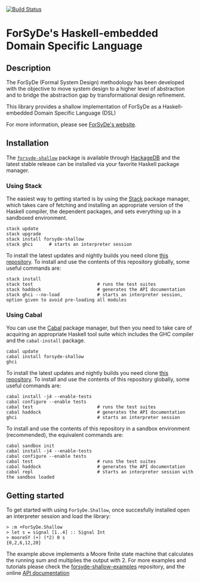 [![Build Status](https://travis-ci.org/forsyde/forsyde-shallow.svg?branch=master)](https://travis-ci.org/forsyde/forsyde-shallow)

ForSyDe's Haskell-embedded Domain Specific Language
===================================================

Description
-----------

The ForSyDe (Formal System Design) methodology has been developed with
the objective to move system design to a higher level of abstraction
and to bridge the abstraction gap by transformational design
refinement.
 
This library provides a shallow implementation of ForSyDe as a
Haskell-embedded Domain Specific Language (DSL)

For more information, please see
[ForSyDe's website](http://forsyde.ict.kth.se/).


Installation
------------

The [`forsyde-shallow`](https://hackage.haskell.org/package/forsyde-shallow)
package is available through [HackageDB](https://hackage.haskell.org/)
and the latest stable release can be installed via your favorite
Haskell package manager.

### Using Stack

The easiest way to getting started is by using the
[Stack](https://docs.haskellstack.org/en/stable/README/) package
manager, which takes care of fetching and installing an appropriate
version of the Haskell compiler, the dependent packages, and sets
everything up in a sandboxed environment.

    stack update
    stack upgrade
    stack install forsyde-shallow
    stack ghci      # starts an interpreter session
	
To install the latest updates and nightly builds you need clone
[this repository](https://github.com/forsyde/forsyde-shallow). To
install and use the contents of this repository globally, some useful
commands are:

    stack install
	stack test                        # runs the test suites
	stack haddock                     # generates the API documentation
	stack ghci --no-load              # starts an interpreter session, option given to avoid pre-loading all modules

### Using Cabal

You can use the [Cabal](https://www.haskell.org/cabal/) package
manager, but then you need to take care of acquiring an appropriate
Haskell tool suite which includes the GHC compiler and the
`cabal-install` package.

    cabal update
    cabal install forsyde-shallow
    ghci
	
To install the latest updates and nightly builds you need clone
[this repository](https://github.com/forsyde/forsyde-shallow). To
install and use the contents of this repository globally, some useful
commands are:

    cabal install -j4 --enable-tests
	cabal configure --enable tests
	cabal test                        # runs the test suites
	cabal haddock                     # generates the API documentation
	ghci                              # starts an interpreter session

To install and use the contents of this repository in a sandbox
environment (recommended), the equivalent commands are:

    cabal sandbox init
    cabal install -j4 --enable-tests
	cabal configure --enable tests
	cabal test                        # runs the test suites
	cabal haddock                     # generates the API documentation
	cabal repl                        # starts an interpreter session with the sandbox loaded


Getting started
---------------

To get started with using `ForSyDe.Shallow`, once succesfully
installed open an interpreter session and load the library:

    > :m +ForSyDe.Shallow
	> let s = signal [1..4] :: Signal Int
    > mooreSY (+) (*2) 0 s
	{0,2,6,12,20}

The example above implements a Moore finite state machine that
calculates the running sum and multiplies the output with 2. For more
examples and tutorials please check the
[forsyde-shallow-examples](https://github.com/forsyde/forsyde-shallow-examples)
repository, and the online 
[API documentation](https://hackage.haskell.org/package/forsyde-shallow)

